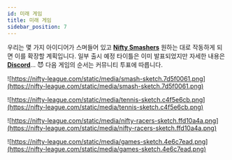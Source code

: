 ```yaml
---
id: 미래 게임
title: 미래 게임
sidebar_position: 7
---
```


우리는 몇 가지 아이디어가 스며들어 있고 **[Nifty Smashers](https://nifty-league.com/games)** 원하는 대로 작동하게 되면 이를 확장할 계획입니다. 일부 출시 예정 타이틀은 이미 발표되었지만 자세한 내용은 **[Discord](https://discord.gg/niftyleague)**… 😈 다음 게임의 순서는 커뮤니티 투표에 따릅니다.

![https://nifty-league.com/static/media/smash-sketch.7d5f0061.png](https://nifty-league.com/static/media/smash-sketch.7d5f0061.png)

![https://nifty-league.com/static/media/tennis-sketch.c4f5e6cb.png](https://nifty-league.com/static/media/tennis-sketch.c4f5e6cb.png)

![https://nifty-league.com/static/media/nifty-racers-sketch.ffd10a4a.png](https://nifty-league.com/static/media/nifty-racers-sketch.ffd10a4a.png)

![https://nifty-league.com/static/media/games-sketch.4e6c7ead.png](https://nifty-league.com/static/media/games-sketch.4e6c7ead.png)
